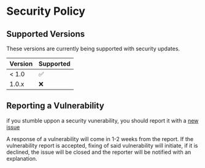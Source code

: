 # Security Policy

## Supported Versions

These versions are currently being supported with security updates.

| Version | Supported          |
| ------- | ------------------ |
| < 1.0   | :white_check_mark: |
| 1.0.x   | :x:                |

## Reporting a Vulnerability
if you stumble uppon a security vunerability, you should report it with a [new issue](https://github.com/Andreasgdp/Wishing-Plan/issues/new/choose)

A response of a vulnerability will come in 1-2 weeks from the report. If the vulnerability report is accepted, fixing of said vulnerability will initiate, if it is declined, 
the issue will be closed and the reporter will be notified with an explanation. 
